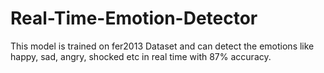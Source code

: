 # Real-Time-Emotion-Detector
This model is trained on fer2013 Dataset and can detect the emotions like happy, sad, angry, shocked etc in real time with 87% accuracy. 

